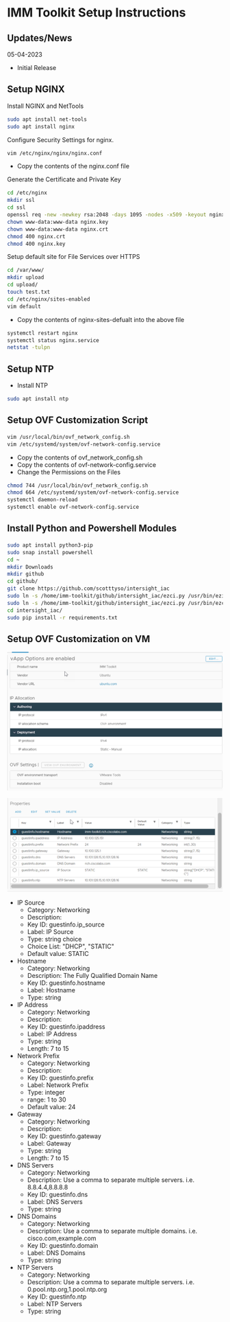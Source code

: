 # IMM Toolkit Setup Instructions

## Updates/News

05-04-2023
* Initial Release

## Setup NGINX

Install NGINX and NetTools

```bash
sudo apt install net-tools
sudo apt install nginx
```
Configure Security Settings for nginx.

```bash
vim /etc/nginx/nginx/nginx.conf
```

* Copy the contents of the nginx.conf file

Generate the Certificate and Private Key

```bash
cd /etc/nginx
mkdir ssl
cd ssl
openssl req -new -newkey rsa:2048 -days 1095 -nodes -x509 -keyout nginx.key -out nginx.crt
chown www-data:www-data nginx.key
chown www-data:www-data nginx.crt
chmod 400 nginx.crt
chmod 400 nginx.key
```

Setup default site for File Services over HTTPS

```bash
cd /var/www/
mkdir upload
cd upload/
touch test.txt
cd /etc/nginx/sites-enabled
vim default
```

* Copy the contents of nginx-sites-defualt into the above file

```bash
systemctl restart nginx
systemctl status nginx.service
netstat -tulpn
```

## Setup NTP

* Install NTP

```bash
sudo apt install ntp
```

## Setup  OVF Customization Script

```bash
vim /usr/local/bin/ovf_network_config.sh
vim /etc/systemd/system/ovf-network-config.service
```

* Copy the contents of ovf_network_config.sh
* Copy the contents of ovf-network-config.service
* Change the Permissions on the Files

```bash
chmod 744 /usr/local/bin/ovf_network_config.sh
chmod 664 /etc/systemd/system/ovf-network-config.service
systemctl daemon-reload
systemctl enable ovf-network-config.service
```

## Install Python and Powershell Modules

```bash
sudo apt install python3-pip
sudo snap install powershell
cd ~
mkdir Downloads
mkdir github
cd github/
git clone https://github.com/scotttyso/intersight_iac
sudo ln -s /home/imm-toolkit/github/intersight_iac/ezci.py /usr/bin/ezimm.py
sudo ln -s /home/imm-toolkit/github/intersight_iac/ezci.py /usr/bin/ezci.py
cd intersight_iac/
sudo pip install -r requirements.txt
```

## Setup OVF Customization on VM

![alt text](vApp-Options.png "vApp Options")

![alt text](vApp-Properties.png "vApp Properties")

- IP Source
  - Category: Networking
  - Description:
  - Key ID: guestinfo.ip_source
  - Label: IP Source
  - Type: string choice
  - Choice List: "DHCP", "STATIC"
  - Default value: STATIC
- Hostname
  - Category: Networking
  - Description: The Fully Qualified Domain Name
  - Key ID: guestinfo.hostname
  - Label: Hostname
  - Type: string
- IP Address
  - Category: Networking
  - Description:
  - Key ID: guestinfo.ipaddress
  - Label: IP Address
  - Type: string
  - Length: 7 to 15
- Network Prefix
  - Category: Networking
  - Description:
  - Key ID: guestinfo.prefix
  - Label: Network Prefix
  - Type: integer
  - range: 1 to 30
  - Default value: 24
- Gateway
  - Category: Networking
  - Description:
  - Key ID: guestinfo.gateway
  - Label: Gateway
  - Type: string
  - Length: 7 to 15
- DNS Servers
  - Category: Networking
  - Description: Use a comma to separate multiple servers.  i.e. 8.8.4.4,8.8.8.8
  - Key ID: guestinfo.dns
  - Label: DNS Servers
  - Type: string
- DNS Domains
  - Category: Networking
  - Description: Use a comma to separate multiple domains.  i.e. cisco.com,example.com
  - Key ID: guestinfo.domain
  - Label: DNS Domains
  - Type: string
- NTP Servers
  - Category: Networking
  - Description: Use a comma to separate multiple servers.  i.e. 0.pool.ntp.org,1.pool.ntp.org
  - Key ID: guestinfo.ntp
  - Label: NTP Servers
  - Type: string
